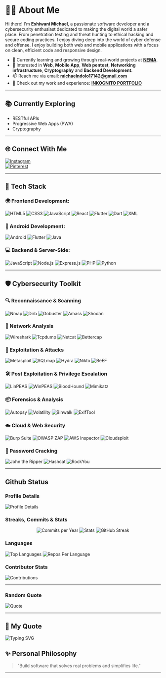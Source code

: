 # 👨‍💻 About Me
Hi there! I'm **Eshiwani Michael**, a passionate software developer and a cybersecurity enthusiast dedicated to making the digital world a safer place.
From penetration testing and threat hunting to ethical hacking and secure coding practices.
I enjoy diving deep into the world of cyber defense and offense.
I enjoy building both web and mobile applications with a focus on clean, efficient code and responsive design.

- 🌱 Currently learning and growing through real-world projects at [**NEMA**](https://nema.go.ke/).
- 💼 Interested in **Web**, **Mobile App**, **Web pentest**, **Networking infrastructure**, **Cryptography** and **Backend Development**.
- 📫 Reach me via email: **michaelndolo17142@gmail.com**
- 🧠 Check out my work and experience: [**INKOGNITO PORTFOLIO**](https://mike-portfolio-five.vercel.app/)

---

## 📚 Currently Exploring
- RESTful APIs
- Progressive Web Apps (PWA)
- Cryptography

---

## 🌐 Connect With Me
[![Instagram](https://img.shields.io/badge/Instagram-E4405F?style=for-the-badge&logo=instagram&logoColor=white)](https://www.instagram.com/el_n.dols)   
[![Pinterest](https://img.shields.io/badge/Pinterest-E60023?style=for-the-badge&logo=pinterest&logoColor=white)](https://www.pinterest.com/\\\mikeInko)

---

## 🚀 Tech Stack

### 🌍 Frontend Development:
![HTML5](https://img.shields.io/badge/HTML5-E34F26?style=for-the-badge&logo=html5&logoColor=white)
![CSS3](https://img.shields.io/badge/CSS3-1572B6?style=for-the-badge&logo=css3&logoColor=white)
![JavaScript](https://img.shields.io/badge/JavaScript-F7DF1E?style=for-the-badge&logo=javascript&logoColor=black)
![React](https://img.shields.io/badge/React-61DAFB?style=for-the-badge&logo=react&logoColor=black)
![Flutter](https://img.shields.io/badge/Flutter-02569B?style=for-the-badge&logo=flutter&logoColor=white)
![Dart](https://img.shields.io/badge/Dart-0175C2?style=for-the-badge&logo=dart&logoColor=white)
![XML](https://img.shields.io/badge/XML-FF6600?style=for-the-badge&logoColor=white)

### 📱 Android Development:
![Android](https://img.shields.io/badge/Android-3DDC84?style=for-the-badge&logo=android&logoColor=white)
![Flutter](https://img.shields.io/badge/Flutter-02569B?style=for-the-badge&logo=flutter&logoColor=white)
![Java](https://img.shields.io/badge/Java-007396?style=for-the-badge&logo=java&logoColor=white)

### 💻 Backend & Server-Side:
![JavaScript](https://img.shields.io/badge/JavaScript-F7DF1E?style=for-the-badge&logo=javascript&logoColor=black)
![Node.js](https://img.shields.io/badge/Node.js-339933?style=for-the-badge&logo=node.js&logoColor=white)
![Express.js](https://img.shields.io/badge/Express.js-000000?style=for-the-badge&logo=express&logoColor=white)
![PHP](https://img.shields.io/badge/PHP-777BB4?style=for-the-badge&logo=php&logoColor=white)
![Python](https://img.shields.io/badge/Python-3776AB?style=for-the-badge&logo=python&logoColor=white)

---

## 🛡️ Cybersecurity Toolkit

### 🔍 Reconnaissance & Scanning
![Nmap](https://img.shields.io/badge/Nmap-214478?style=for-the-badge&logo=linux&logoColor=white)
![Dirb](https://img.shields.io/badge/Dirb-000000?style=for-the-badge&logo=linux&logoColor=white)
![Gobuster](https://img.shields.io/badge/Gobuster-00ADD8?style=for-the-badge&logo=go&logoColor=white)
![Amass](https://img.shields.io/badge/Amass-512D6D?style=for-the-badge&logo=linux&logoColor=white)
![Shodan](https://img.shields.io/badge/Shodan-DD2A2A?style=for-the-badge&logo=redhat&logoColor=white)

### 📡 Network Analysis
![Wireshark](https://img.shields.io/badge/Wireshark-1679A7?style=for-the-badge&logo=wireshark&logoColor=white)
![Tcpdump](https://img.shields.io/badge/Tcpdump-000000?style=for-the-badge&logo=linux&logoColor=white)
![Netcat](https://img.shields.io/badge/Netcat-444444?style=for-the-badge&logo=linux&logoColor=white)
![Bettercap](https://img.shields.io/badge/Bettercap-F44E3B?style=for-the-badge&logo=gnu-bash&logoColor=white)

### 🧠 Exploitation & Attacks
![Metasploit](https://img.shields.io/badge/Metasploit-1C3552?style=for-the-badge&logo=rubyonrails&logoColor=white)
![SQLmap](https://img.shields.io/badge/SQLmap-BD1E2E?style=for-the-badge&logo=mysql&logoColor=white)
![Hydra](https://img.shields.io/badge/Hydra-0A0A0A?style=for-the-badge&logo=python&logoColor=white)
![Nikto](https://img.shields.io/badge/Nikto-000000?style=for-the-badge&logo=linux&logoColor=white)
![BeEF](https://img.shields.io/badge/BeEF-FF4757?style=for-the-badge&logo=firefox-browser&logoColor=white)

### 🛠️ Post Exploitation & Privilege Escalation
![LinPEAS](https://img.shields.io/badge/LinPEAS-4CAF50?style=for-the-badge&logo=linux&logoColor=white)
![WinPEAS](https://img.shields.io/badge/WinPEAS-0078D6?style=for-the-badge&logo=windows&logoColor=white)
![BloodHound](https://img.shields.io/badge/BloodHound-8B0000?style=for-the-badge&logo=graphql&logoColor=white)
![Mimikatz](https://img.shields.io/badge/Mimikatz-F7DF1E?style=for-the-badge&logo=windows&logoColor=black)

### 📦 Forensics & Analysis
![Autopsy](https://img.shields.io/badge/Autopsy-6A0DAD?style=for-the-badge&logo=windows&logoColor=white)
![Volatility](https://img.shields.io/badge/Volatility-333399?style=for-the-badge&logo=python&logoColor=white)
![Binwalk](https://img.shields.io/badge/Binwalk-000000?style=for-the-badge&logo=linux&logoColor=white)
![ExifTool](https://img.shields.io/badge/ExifTool-FF6347?style=for-the-badge&logo=linux&logoColor=white)

### ☁️ Cloud & Web Security
![Burp Suite](https://img.shields.io/badge/Burp%20Suite-FE7C3F?style=for-the-badge&logo=burpsuite&logoColor=white)
![OWASP ZAP](https://img.shields.io/badge/OWASP%20ZAP-0A0A0A?style=for-the-badge&logo=owasp&logoColor=white)
![AWS Inspector](https://img.shields.io/badge/AWS%20Inspector-FF9900?style=for-the-badge&logo=amazonaws&logoColor=white)
![Cloudsploit](https://img.shields.io/badge/Cloudsploit-232F3E?style=for-the-badge&logo=amazonaws&logoColor=white)

### 🔐 Password Cracking
![John the Ripper](https://img.shields.io/badge/John%20the%20Ripper-222222?style=for-the-badge&logo=linux&logoColor=white)
![Hashcat](https://img.shields.io/badge/Hashcat-7F7F7F?style=for-the-badge&logo=nvidia&logoColor=white)
![RockYou](https://img.shields.io/badge/RockYou.txt-B22222?style=for-the-badge&logo=txt&logoColor=white)


---
## Github Status
### Profile Details
![Profile Details](https://github-profile-summary-cards.vercel.app/api/cards/profile-details?username=Mikebabu254&theme=github_dark)

### Streaks, Commits & Stats
<div align="center">
  
  <img src="https://github-profile-summary-cards.vercel.app/api/cards/productive-time?username=Mikebabu254&theme=github_dark" alt="Commits per Year"/>
  <img src="https://github-readme-stats.vercel.app/api?username=Mikebabu254&count_private=true&show_icons=true&theme=github_dark&hide_border=true" alt="Stats"/>
  <img src="https://github-readme-streak-stats.herokuapp.com/?user=Mikebabu254&theme=github-dark&hide_border=true" alt="GitHub Streak"/>
  
</div>

### Languages
![Top Languages](https://github-readme-stats.vercel.app/api/top-langs/?username=Mikebabu254&layout=compact&theme=github_dark&hide_border=true)
![Repos Per Language](https://github-profile-summary-cards.vercel.app/api/cards/repos-per-language?username=Mikebabu254&theme=github_dark)


### Contributor Stats
![Contributions](https://github-contributor-stats.vercel.app/api?username=Mikebabu254&limit=5&theme=dark&combine_all_yearly_contributions=true)

---
### Random Quote
![Quote](https://quotes-github-readme.vercel.app/api?type=horizontal&theme=dark)

---
## 💬 My Quote

![Typing SVG](https://readme-typing-svg.demolab.com?font=Fira+Code&pause=1000&color=F75C7E&center=true&vCenter=true&width=800&lines=Life+is+what+happen+to+us+while+we+are+making+other+plans)

## ✨ Personal Philosophy
> "Build software that solves real problems and simplifies life."

---

